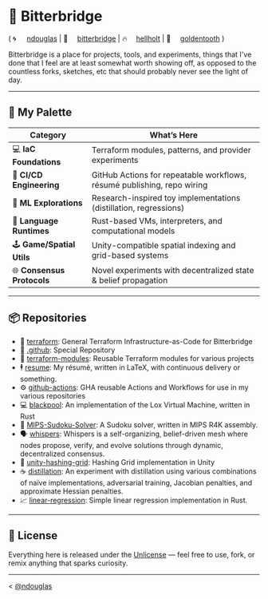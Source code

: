 # 🌉 Bitterbridge
( <span style="display:inline-block; min-width: 2em;">🌀</span>[ndouglas](https://github.com/ndouglas/) | <span style="display:inline-block; min-width: 2em;">🌉</span>[bitterbridge](https://github.com/bitterbridge/) | <span style="display:inline-block; min-width: 2em;">️‍🔥</span>[hellholt](https://github.com/hellholt/) | <span style="display:inline-block; min-width: 2em;">🦷</span>[goldentooth](https://github.com/goldentooth/) )

Bitterbridge is a place for projects, tools, and experiments, things that I've done that I feel are at least somewhat worth showing off, as opposed to the countless forks, sketches, etc that should probably never see the light of day.

---

## 🎨 My Palette

| **Category**                    | **What’s Here**                                                             |
|---------------------------------|-----------------------------------------------------------------------------|
| 💻 **IaC Foundations**          | Terraform modules, patterns, and provider experiments                       |
| 🔁 **CI/CD Engineering**        | GitHub Actions for repeatable workflows, résumé publishing, repo wiring     |
| 🧪 **ML Explorations**          | Research-inspired toy implementations (distillation, regressions)           |
| 🧠 **Language Runtimes**        | Rust-based VMs, interpreters, and computational models                      |
| 🕹 **Game/Spatial Utils**       | Unity-compatible spatial indexing and grid-based systems                    |
| 🌐 **Consensus Protocols**      | Novel experiments with decentralized state & belief propagation             |

---

## 📦 Repositories

- 🚜 [terraform](https://github.com/bitterbridge/terraform): General Terraform Infrastructure-as-Code for Bitterbridge
- 👋 [.github](https://github.com/bitterbridge/.github): Special Repository
- 🧩 [terraform-modules](https://github.com/bitterbridge/terraform-modules): Reusable Terraform modules for various projects
- 🕴️ [resume](https://github.com/bitterbridge/resume): My résumé, written in LaTeX, with continuous delivery or something.
- ⚙️ [github-actions](https://github.com/bitterbridge/github-actions): GHA reusable Actions and Workflows for use in my various repositories
- 💻 [blackpool](https://github.com/bitterbridge/blackpool): An implementation of the Lox Virtual Machine, written in Rust
- 🔢 [MIPS-Sudoku-Solver](https://github.com/bitterbridge/MIPS-Sudoku-Solver): A Sudoku solver, written in MIPS R4K assembly.
- 🗣️ [whispers](https://github.com/bitterbridge/whispers): Whispers is a self-organizing, belief-driven mesh where nodes propose, verify, and evolve solutions through dynamic, decentralized consensus.
- 🧊 [unity-hashing-grid](https://github.com/bitterbridge/unity-hashing-grid): Hashing Grid implementation in Unity
- ☕️ [distillation](https://github.com/bitterbridge/distillation): An experiment with distillation using various combinations of naïve implementations, adversarial training, Jacobian penalties, and approximate Hessian penalties.
- 📈 [linear-regression](https://github.com/bitterbridge/linear-regression): Simple linear regression implementation in Rust.


---

## 🪪 License

Everything here is released under the [Unlicense](https://unlicense.org/) —
feel free to use, fork, or remix anything that sparks curiosity.

---

< [@ndouglas](https://github.com/ndouglas/)
